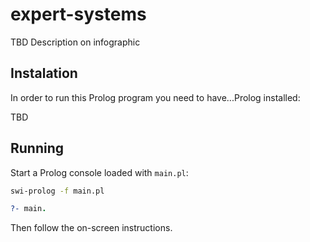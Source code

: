 # expert-systems
TBD Description on infographic


## Instalation

In order to run this Prolog program you need to have...Prolog installed:

TBD

## Running

Start a Prolog console loaded with `main.pl`:

```bash
swi-prolog -f main.pl
```

```prolog
?- main.
```

Then follow the on-screen instructions.
